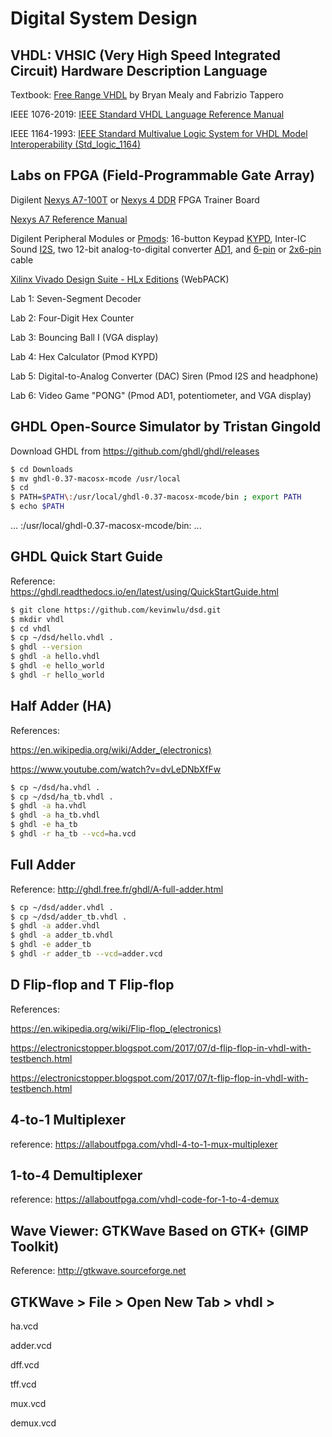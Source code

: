# Digital System Design

## VHDL: VHSIC (Very High Speed Integrated Circuit) Hardware Description Language

Textbook: [Free Range VHDL](http://freerangefactory.org/pdf/df344hdh4h8kjfh3500ft2/free_range_vhdl.pdf) by Bryan Mealy and Fabrizio Tappero

IEEE 1076-2019: [IEEE Standard VHDL Language Reference Manual](https://standards.ieee.org/standard/1076-2019.html)

IEEE 1164-1993: [IEEE Standard Multivalue Logic System for VHDL Model Interoperability (Std_logic_1164)](https://standards.ieee.org/standard/1164-1993.html)

## Labs on FPGA (Field-Programmable Gate Array)

Digilent [Nexys A7-100T](https://store.digilentinc.com/nexys-a7-fpga-trainer-board-recommended-for-ece-curriculum) or [Nexys 4 DDR](https://store.digilentinc.com/nexys-4-ddr-artix-7-fpga-trainer-board-recommended-for-ece-curriculum) FPGA Trainer Board 

[Nexys A7 Reference Manual](https://reference.digilentinc.com/reference/programmable-logic/nexys-a7/reference-manual)

Digilent Peripheral Modules or [Pmods](https://store.digilentinc.com/pmod-modules-connectors/): 16-button Keypad [KYPD](https://store.digilentinc.com/pmod-kypd-16-button-keypad/), Inter-IC Sound [I2S](https://store.digilentinc.com/pmod-i2s2-stereo-audio-input-and-output/), two 12-bit analog-to-digital converter [AD1](https://store.digilentinc.com/pmod-ad1-two-12-bit-a-d-inputs/), and [6-pin](https://store.digilentinc.com/pmod-cable-kit-6-pin/) or [2x6-pin](https://store.digilentinc.com/2x6-pin-pmod-cable/) cable

[Xilinx Vivado Design Suite - HLx Editions](https://www.xilinx.com/products/design-tools/vivado.html) (WebPACK)

Lab 1: Seven-Segment Decoder

Lab 2: Four-Digit Hex Counter

Lab 3: Bouncing Ball I (VGA display)

Lab 4: Hex Calculator (Pmod KYPD)

Lab 5: Digital-to-Analog Converter (DAC) Siren (Pmod I2S and headphone)

Lab 6: Video Game "PONG" (Pmod AD1, potentiometer, and VGA display)

## GHDL Open-Source Simulator by Tristan Gingold

Download GHDL from https://github.com/ghdl/ghdl/releases
```sh
$ cd Downloads
$ mv ghdl-0.37-macosx-mcode /usr/local
$ cd
$ PATH=$PATH\:/usr/local/ghdl-0.37-macosx-mcode/bin ; export PATH
$ echo $PATH
```
... :/usr/local/ghdl-0.37-macosx-mcode/bin: ...

## GHDL Quick Start Guide

Reference: https://ghdl.readthedocs.io/en/latest/using/QuickStartGuide.html
```sh
$ git clone https://github.com/kevinwlu/dsd.git
$ mkdir vhdl
$ cd vhdl
$ cp ~/dsd/hello.vhdl .
$ ghdl --version
$ ghdl -a hello.vhdl
$ ghdl -e hello_world
$ ghdl -r hello_world
```
## Half Adder (HA)

References:

https://en.wikipedia.org/wiki/Adder_(electronics)

https://www.youtube.com/watch?v=dvLeDNbXfFw
```sh
$ cp ~/dsd/ha.vhdl .
$ cp ~/dsd/ha_tb.vhdl .
$ ghdl -a ha.vhdl
$ ghdl -a ha_tb.vhdl
$ ghdl -e ha_tb
$ ghdl -r ha_tb --vcd=ha.vcd
```
## Full Adder

Reference: http://ghdl.free.fr/ghdl/A-full-adder.html
```sh
$ cp ~/dsd/adder.vhdl .
$ cp ~/dsd/adder_tb.vhdl .
$ ghdl -a adder.vhdl
$ ghdl -a adder_tb.vhdl
$ ghdl -e adder_tb
$ ghdl -r adder_tb --vcd=adder.vcd
```
## D Flip-flop and T Flip-flop

References:

https://en.wikipedia.org/wiki/Flip-flop_(electronics)

https://electronicstopper.blogspot.com/2017/07/d-flip-flop-in-vhdl-with-testbench.html

https://electronicstopper.blogspot.com/2017/07/t-flip-flop-in-vhdl-with-testbench.html

## 4-to-1 Multiplexer

reference: https://allaboutfpga.com/vhdl-4-to-1-mux-multiplexer

## 1-to-4 Demultiplexer

reference: https://allaboutfpga.com/vhdl-code-for-1-to-4-demux

## Wave Viewer: GTKWave Based on GTK+ (GIMP Toolkit)

Reference: http://gtkwave.sourceforge.net

## GTKWave > File > Open New Tab > vhdl >

ha.vcd

adder.vcd

dff.vcd

tff.vcd

mux.vcd

demux.vcd
